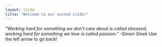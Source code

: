 ```yaml
---
layout: slide
title: "Welcome to our second slide!"
---
```

*"Working hard for something we don't care about is called stressed; working hard for something we love is called passion." -Simon Sinek*
Use the left arrow to go back!
